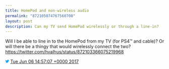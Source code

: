 ```yaml
---
title: HomePod and non-wireless audio
permalink: "872105074767560708"
layout: post
description: Can my TV send HomePod wirelessly or through a line-in?
---
```


Will I be able to line in to the HomePod from my TV (for PS4™ and cable)? Or will there be a thingy that would wirelessly connect the two? <https://twitter.com/hvalhus/status/872103366075219968>

<img src="images/twitter.png" width="12" /> [Tue Jun 06 14:57:07 +0000 2017](https://twitter.com/sillygwailo/status/872105074767560708)